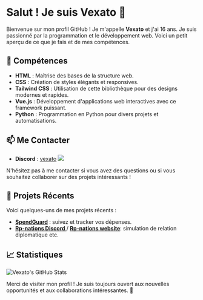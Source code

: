 # Salut ! Je suis Vexato :wave:

Bienvenue sur mon profil GitHub ! Je m'appelle **Vexato** et j'ai 16 ans. Je suis passionné par la programmation et le développement web. Voici un petit aperçu de ce que je fais et de mes compétences.

## :dart: Compétences

- **HTML** : Maîtrise des bases de la structure web.
- **CSS** : Création de styles élégants et responsives.
- **Tailwind CSS** : Utilisation de cette bibliothèque pour des designs modernes et rapides.
- **Vue.js** : Développement d'applications web interactives avec ce framework puissant.
- **Python** : Programmation en Python pour divers projets et automatisations.

## :mailbox: Me Contacter

- **Discord** : [vexato](https://discord.com/users/vexato)
![](https://dcbadge.limes.pink/api/shield/937352018526347284)

N'hésitez pas à me contacter si vous avez des questions ou si vous souhaitez collaborer sur des projets intéressants !

## :rocket: Projets Récents

Voici quelques-uns de mes projets récents :

- **[SpendGuard](https://spendguard.live)** : suivez et tracker vos dépenses.
- **[Rp-nations Discord ](https://discord.gg/b9J862Khcm)** / **[Rp-nations website](https://rpnations.live)**: simulation de relation diplomatique etc.

## :chart_with_upwards_trend: Statistiques

![Vexato's GitHub Stats](https://github-readme-stats.vercel.app/api?username=vexato&show_icons=true&hide_title=true&count_private=true&hide=prs)

Merci de visiter mon profil ! Je suis toujours ouvert aux nouvelles opportunités et aux collaborations intéressantes. :rocket:
